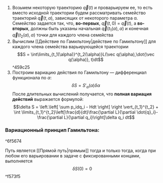 1. Возьмем некоторую траекторию $\vec q (t)$ и проварьируем ее, то есть вместо исходной траектории будем рассматривать семейство траекторий $\vec q (t, α)$, зависящих от некоторого параметра α. Семейство задается так, что, **во-первых**, $\vec q (t, 0)$ = $\vec q (t)$, а **во-вторых**, должны быть указаны начальная $\vec q (t_1 (α), α)$ и конечная $\vec q (t_2 (α), α)$ точки для каждого члена семейства
2. Вычислим [[Действие по Гамильтону|действие по Гамильтону]] для каждого члена семейства варьирующейся траектории
$$S = \int\limits_{t_1(\alpha)}^{t_2(\alpha)}L(\vec q(\alpha),\dot{\vec q(\alpha)}, t)dt$$ ^459c25
3. Построим вариацию действия по Гамильтону — дифференциал функционала по $\alpha$:
	$$\delta S = S'_\alpha(\alpha)\delta \alpha$$
После длительных вычислений получается, что **полная вариация действий** выражается формулой:$$\delta S = 
\left.\left[ \sum p_idq_i - Hdt \right] \right \vert_{t_1}^{t_2} + \int \limits_{t_1}^{t_2}\left[\frac{d}{dt}\frac{\partial L}{\partial \dot{q}_i}-\frac{\partial L}{\partial q_i}\right]\delta q_i dt$$
### Вариационный принцип Гамильтона: 

^6f5674

Путь является [[Прямой путь|прямым]] тогда и только тогда, когда при любом его варьировании в задаче с фиксированными концами, выполняется$$δS(0) = 0$$ ^f573f5
